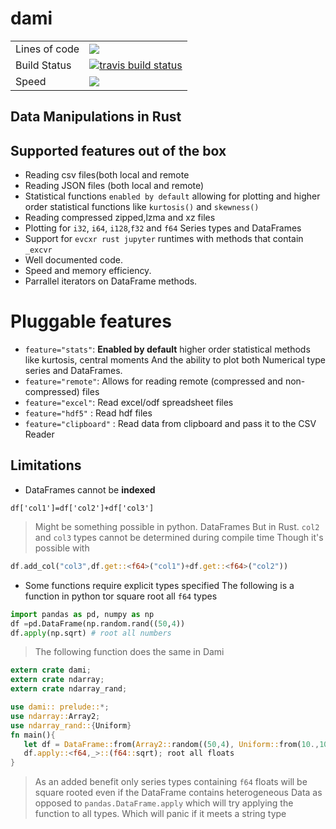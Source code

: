 # dami 
<table>
 <tr>
  <td>Lines of code</td>
  <td>
   <img src="https://tokei.rs/b1/github/etemesi-ke/dami/"/>
  </td>
  </tr>
 <tr>
   <td>Build Status</td>
  <td>
    <a href="https://travis-ci.org/etemesi-ke/dami">
    <img src="https://travis-ci.org/etemesi-ke/dami.svg?branch=master" alt="travis build status" />
    </a>
  </td>
<tr>
 <tr>
  <td>Speed</td>
  <td>
  <img src="https://img.shields.io/badge/SUPER-FAST-BLUE.svg"/>
  </td>
 </tr>
</table>
 
## Data Manipulations in Rust
## Supported features out of the box
* Reading csv files(both local and remote
* Reading JSON files (both local and remote)
* Statistical functions `enabled by default` allowing for plotting and higher order statistical functions
like `kurtosis()` and `skewness()`
* Reading compressed zipped,lzma and xz files
* Plotting for `i32`, `i64`, `i128`,`f32` and `f64` Series types and DataFrames
* Support for `evcxr rust jupyter` runtimes with methods that contain `_excvr` 
* Well documented code.
* Speed and memory efficiency.
* Parrallel iterators on DataFrame methods.

 # Pluggable features
* `feature="stats"`: **Enabled by default** higher order statistical methods like kurtosis, central moments
And the ability to plot both Numerical type series and DataFrames.
* `feature="remote"`: Allows for reading remote (compressed and non-compressed) files 
* `feature="excel"`: Read excel/odf spreadsheet files
* `feature="hdf5"` : Read hdf files 
* `feature="clipboard"` : Read data from clipboard and pass it to the CSV Reader
## Limitations 
* DataFrames cannot be **indexed**
```python3
df['col1']=df['col2']+df['col3']
```

> Might be something possible in python. DataFrames
But in Rust. `col2` and `col3` types cannot be determined during compile time
Though it's possible with 
```rust
df.add_col("col3",df.get::<f64>("col1")+df.get::<f64>("col2"))
```
* Some functions require explicit types specified
The following is a function in python tor square root all `f64` types
```python
import pandas as pd, numpy as np
df =pd.DataFrame(np.random.rand((50,4))
df.apply(np.sqrt) # root all numbers
```
> The following function does the same in Dami

```rust
extern crate dami;
extern crate ndarray;
extern crate ndarray_rand;

use dami:: prelude::*;
use ndarray::Array2;
use ndarray_rand::{Uniform}
fn main(){
   let df = DataFrame::from(Array2::random((50,4), Uniform::from(10.,100.));
   df.apply::<f64,_>::(f64::sqrt); root all floats
}
```
> As an added benefit only series types  containing `f64` floats 
will be square rooted even if the DataFrame contains heterogeneous Data as opposed to `pandas.DataFrame.apply`
which will try applying the function to all types. Which will panic if it meets a string type

